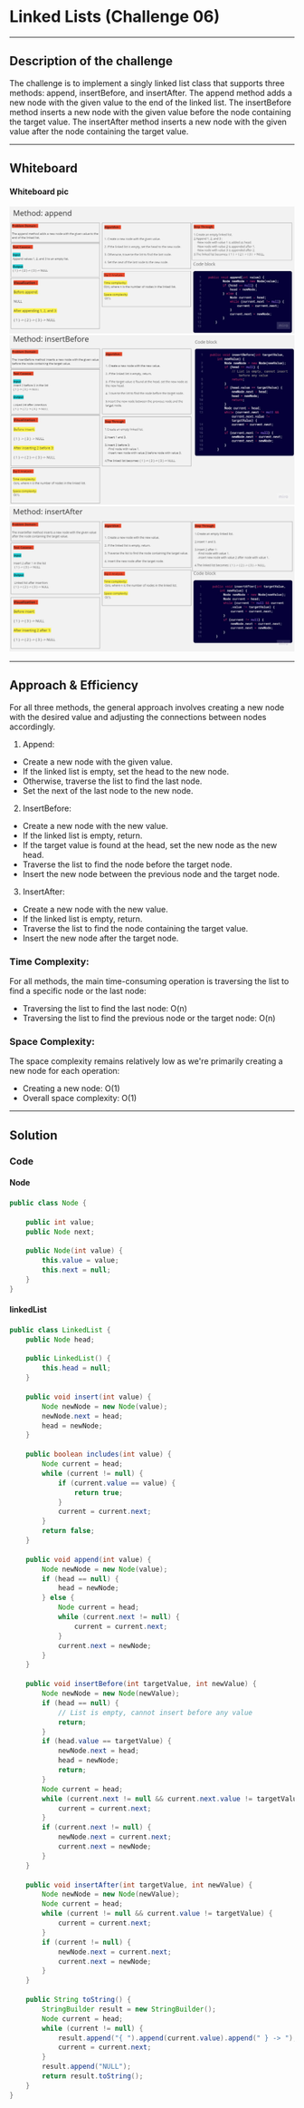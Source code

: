 # Linked Lists (Challenge 06)

---

## Description of the challenge

The challenge is to implement a singly linked list class that supports three methods: append, insertBefore, and insertAfter. The append method adds a new node with the given value to the end of the linked list. The insertBefore method inserts a new node with the given value before the node containing the target value. The insertAfter method inserts a new node with the given value after the node containing the target value.

---

## Whiteboard

#### Whiteboard pic

![](img/append.jpg)
![](img/insertBefore.jpg)
![](img/insertAfter.jpg)

---

## Approach & Efficiency

For all three methods, the general approach involves creating a new node with the desired value and adjusting the connections between nodes accordingly.

1. Append:

- Create a new node with the given value.
- If the linked list is empty, set the head to the new node. 
- Otherwise, traverse the list to find the last node. 
- Set the next of the last node to the new node.

2. InsertBefore:

- Create a new node with the new value.
- If the linked list is empty, return.
- If the target value is found at the head, set the new node as the new head.
- Traverse the list to find the node before the target node.
- Insert the new node between the previous node and the target node.

3. InsertAfter:

- Create a new node with the new value.
- If the linked list is empty, return.
- Traverse the list to find the node containing the target value.
- Insert the new node after the target node.

### Time Complexity:

For all methods, the main time-consuming operation is traversing the list to find a specific node or the last node:

- Traversing the list to find the last node: O(n)
- Traversing the list to find the previous node or the target node: O(n)

### Space Complexity:

The space complexity remains relatively low as we're primarily creating a new node for each operation:

- Creating a new node: O(1)
- Overall space complexity: O(1)

---

## Solution

### Code

#### Node

```java
public class Node {

    public int value;
    public Node next;

    public Node(int value) {
        this.value = value;
        this.next = null;
    }
}
```

#### linkedList

```java
public class LinkedList {
    public Node head;

    public LinkedList() {
        this.head = null;
    }

    public void insert(int value) {
        Node newNode = new Node(value);
        newNode.next = head;
        head = newNode;
    }

    public boolean includes(int value) {
        Node current = head;
        while (current != null) {
            if (current.value == value) {
                return true;
            }
            current = current.next;
        }
        return false;
    }

    public void append(int value) {
        Node newNode = new Node(value);
        if (head == null) {
            head = newNode;
        } else {
            Node current = head;
            while (current.next != null) {
                current = current.next;
            }
            current.next = newNode;
        }
    }

    public void insertBefore(int targetValue, int newValue) {
        Node newNode = new Node(newValue);
        if (head == null) {
            // List is empty, cannot insert before any value
            return;
        }
        if (head.value == targetValue) {
            newNode.next = head;
            head = newNode;
            return;
        }
        Node current = head;
        while (current.next != null && current.next.value != targetValue) {
            current = current.next;
        }
        if (current.next != null) {
            newNode.next = current.next;
            current.next = newNode;
        }
    }

    public void insertAfter(int targetValue, int newValue) {
        Node newNode = new Node(newValue);
        Node current = head;
        while (current != null && current.value != targetValue) {
            current = current.next;
        }
        if (current != null) {
            newNode.next = current.next;
            current.next = newNode;
        }
    }
    
    public String toString() {
        StringBuilder result = new StringBuilder();
        Node current = head;
        while (current != null) {
            result.append("{ ").append(current.value).append(" } -> ");
            current = current.next;
        }
        result.append("NULL");
        return result.toString();
    }
}
```